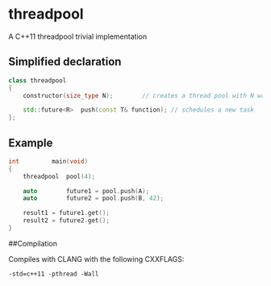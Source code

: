 threadpool
==========

A C++11 threadpool trivial implementation

Simplified declaration
----------------------
```c++
class threadpool
{
	constructor(size_type N);		 // creates a thread pool with N waiting threads

	std::future<R>	push(const T& function); // schedules a new task
};
```

Example
-------
```c++
int			main(void)
{
	threadpool	pool(4);

	auto		future1 = pool.push(A);
	auto		future2 = pool.push(B, 42);

	result1 = future1.get();
	result2 = future2.get();
}
```

##Compilation

Compiles with CLANG with the following CXXFLAGS:

```shell
-std=c++11 -pthread -Wall
```
